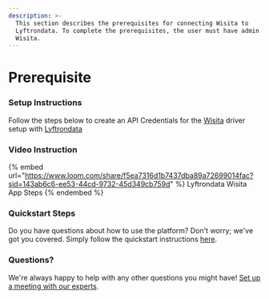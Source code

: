 ```yaml
---
description: >-
  This section describes the prerequisites for connecting Wisita to
  Lyftrondata. To complete the prerequisites, the user must have admin access to
  Wisita.
---
```


# Prerequisite

<mark style="color:blue;"></mark>

### Setup Instructions

Follow the steps below to create an API Credentials for the [Wisita](https://www.lyftrondata.com/integration/commerce-analytics/wisita/) driver setup with [Lyftrondata](https://www.lyftrondata.com)

### Video Instruction

{% embed url="https://www.loom.com/share/f5ea7316d1b7437dba89a72699014fac?sid=143ab6c6-ee53-44cd-9732-45d349cb759d" %}
Lyftrondata Wisita App Steps
{% endembed %}

### Quickstart Steps

Do you have questions about how to use the platform? Don't worry; we've got you covered. Simply follow the quickstart instructions [here](README.md).

### Questions? <a href="#questions" id="questions"></a>

We're always happy to help with any other questions you might have! [Set up a meeting with our experts](https://www.lyftrondata.com/book-a-meeting/).

